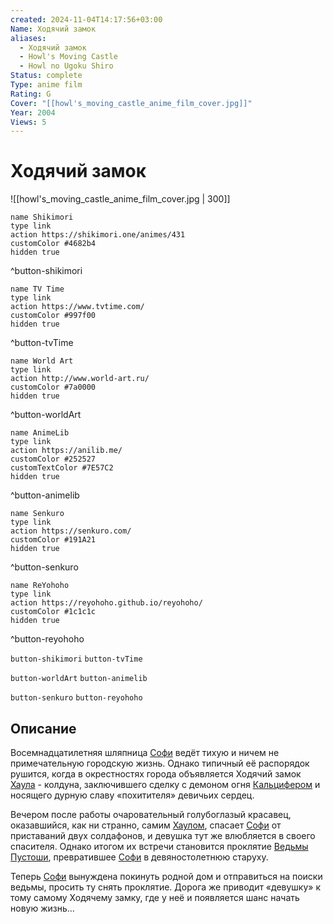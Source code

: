```yaml
---
created: 2024-11-04T14:17:56+03:00
Name: Ходячий замок
aliases:
  - Ходячий замок
  - Howl's Moving Castle
  - Howl no Ugoku Shiro
Status: complete
Type: anime film
Rating: G
Cover: "[[howl's_moving_castle_anime_film_cover.jpg]]"
Year: 2004
Views: 5
---
```


# Ходячий замок

![[howl's_moving_castle_anime_film_cover.jpg | 300]]


```button
name Shikimori
type link
action https://shikimori.one/animes/431
customColor #4682b4
hidden true
```
^button-shikimori

```button
name TV Time
type link
action https://www.tvtime.com/
customColor #997f00
hidden true
```
^button-tvTime

```button
name World Art
type link
action http://www.world-art.ru/
customColor #7a0000
hidden true
```
^button-worldArt

```button
name AnimeLib
type link
action https://anilib.me/
customColor #252527
customTextColor #7E57C2
hidden true
```
^button-animelib

```button
name Senkuro
type link
action https://senkuro.com/
customColor #191A21
hidden true
```
^button-senkuro

```button
name ReYohoho
type link
action https://reyohoho.github.io/reyohoho/
customColor #1c1c1c
hidden true
```
^button-reyohoho

`button-shikimori` `button-tvTime`

`button-worldArt` `button-animelib`

`button-senkuro` `button-reyohoho`

## Описание

Восемнадцатилетняя шляпница [Софи](https://shikimori.one/characters/508-sophie-hatter) ведёт тихую и ничем не примечательную городскую жизнь. Однако типичный её распорядок рушится, когда в окрестностях города объявляется Ходячий замок [Хаула](https://shikimori.one/characters/507-howl) - колдуна, заключившего сделку с демоном огня [Кальцифером](https://shikimori.one/characters/6752-calcifer) и носящего дурную славу «похитителя» девичьих сердец.

Вечером после работы очаровательный голубоглазый красавец, оказавшийся, как ни странно, самим [Хаулом](https://shikimori.one/characters/507-howl), спасает [Софи](https://shikimori.one/characters/508-sophie-hatter) от приставаний двух солдафонов, и девушка тут же влюбляется в своего спасителя. Однако итогом их встречи становится проклятие [Ведьмы Пустоши](https://shikimori.one/characters/510-witch-of-the-waste), превратившее [Софи](https://shikimori.one/characters/508-sophie-hatter) в девяностолетнюю старуху.

Теперь [Софи](https://shikimori.one/characters/508-sophie-hatter) вынуждена покинуть родной дом и отправиться на поиски ведьмы, просить ту снять проклятие. Дорога же приводит «девушку» к тому самому Ходячему замку, где у неё и появляется шанс начать новую жизнь...
